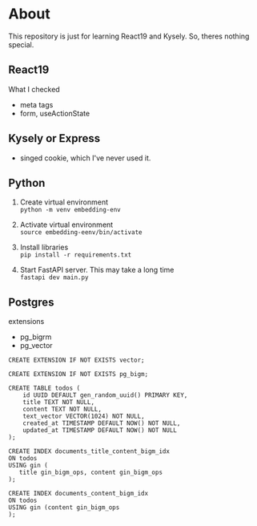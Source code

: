 # About

This repository is just for learning React19 and Kysely. So, theres nothing special.

## React19

What I checked

- meta tags
- form, useActionState

## Kysely or Express

- singed cookie, which I've never used it.

## Python

1. Create virtual environment  
   `python -m venv embedding-env`

2. Activate virtual environment  
   `source embedding-eenv/bin/activate`

3. Install libraries  
   `pip install -r requirements.txt`

4. Start FastAPI server. This may take a long time  
   `fastapi dev main.py`

## Postgres

extensions

- pg_bigrm
- pg_vector

```
CREATE EXTENSION IF NOT EXISTS vector;

CREATE EXTENSION IF NOT EXISTS pg_bigm;
```

```
CREATE TABLE todos (
    id UUID DEFAULT gen_random_uuid() PRIMARY KEY,
    title TEXT NOT NULL,
    content TEXT NOT NULL,
    text_vector VECTOR(1024) NOT NULL,
    created_at TIMESTAMP DEFAULT NOW() NOT NULL,
    updated_at TIMESTAMP DEFAULT NOW() NOT NULL
);

CREATE INDEX documents_title_content_bigm_idx
ON todos
USING gin (
   title gin_bigm_ops, content gin_bigm_ops
);

CREATE INDEX documents_content_bigm_idx
ON todos
USING gin (content gin_bigm_ops
);

```
